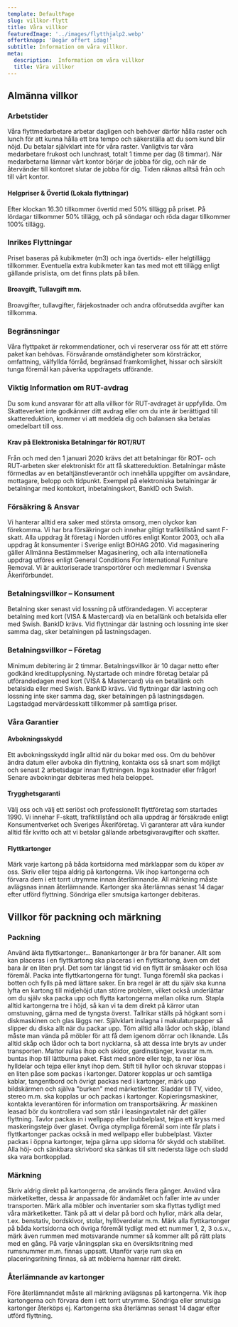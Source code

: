 ```yaml
---
template: DefaultPage
slug: villkor-flytt
title: Våra villkor
featuredImage: '../images/flytthjalp2.webp'
offertknapp: 'Begär offert idag!'
subtitle: Information om våra villkor.
meta:
  description:  Information om våra villkor
  title: Våra villkor
---
```

## Almänna villkor

### Arbetstider
Våra flyttmedarbetare arbetar dagligen och behöver därför hålla raster och lunch för att kunna hålla ett bra tempo och säkerställa att du som kund blir nöjd. Du betalar självklart inte för våra raster. Vanligtvis tar våra medarbetare frukost och lunchrast, totalt 1 timme per dag (8 timmar). När medarbetarna lämnar vårt kontor börjar de jobba för dig, och när de återvänder till kontoret slutar de jobba för dig. Tiden räknas alltså från och till vårt kontor.

#### Helgpriser & Övertid (Lokala flyttningar)
Efter klockan 16.30 tillkommer övertid med 50% tillägg på priset. På lördagar tillkommer 50% tillägg, och på söndagar och röda dagar tillkommer 100% tillägg.

### Inrikes Flyttningar
Priset baseras på kubikmeter (m3) och inga övertids- eller helgtillägg tillkommer. Eventuella extra kubikmeter kan tas med mot ett tillägg enligt gällande prislista, om det finns plats på bilen.

#### Broavgift, Tullavgift mm.
Broavgifter, tullavgifter, färjekostnader och andra oförutsedda avgifter kan tillkomma.

### Begränsningar
Våra flyttpaket är rekommendationer, och vi reserverar oss för att ett större paket kan behövas. Försvårande omständigheter som körsträckor, omfattning, välfyllda förråd, begränsad framkomlighet, hissar och särskilt tunga föremål kan påverka uppdragets utförande.

### Viktig Information om RUT-avdrag
Du som kund ansvarar för att alla villkor för RUT-avdraget är uppfyllda. Om Skatteverket inte godkänner ditt avdrag eller om du inte är berättigad till skattereduktion, kommer vi att meddela dig och balansen ska betalas omedelbart till oss.

#### Krav på Elektroniska Betalningar för ROT/RUT
Från och med den 1 januari 2020 krävs det att betalningar för ROT- och RUT-arbeten sker elektroniskt för att få skattereduktion. Betalningar måste förmedlas av en betaltjänstleverantör och innehålla uppgifter om avsändare, mottagare, belopp och tidpunkt. Exempel på elektroniska betalningar är betalningar med kontokort, inbetalningskort, BankID och Swish.

### Försäkring & Ansvar
Vi hanterar alltid era saker med största omsorg, men olyckor kan förekomma. Vi har bra försäkringar och innehar giltigt trafiktillstånd samt F-skatt. Alla uppdrag åt företag i Norden utföres enligt Kontor 2003, och alla uppdrag åt konsumenter i Sverige enligt BOHAG 2010. Vid magasinering gäller Allmänna Bestämmelser Magasinering, och alla internationella uppdrag utföres enligt General Conditions For International Furniture Removal. Vi är auktoriserade transportörer och medlemmar i Svenska Åkeriförbundet.

### Betalningsvillkor – Konsument
Betalning sker senast vid lossning på utförandedagen. Vi accepterar betalning med kort (VISA & Mastercard) via en betallänk och betalsida eller med Swish. BankID krävs. Vid flyttningar där lastning och lossning inte sker samma dag, sker betalningen på lastningsdagen.

### Betalningsvillkor – Företag
Minimum debitering är 2 timmar. Betalningsvillkor är 10 dagar netto efter godkänd kreditupplysning. Nystartade och mindre företag betalar på utförandedagen med kort (VISA & Mastercard) via en betallänk och betalsida eller med Swish. BankID krävs. Vid flyttningar där lastning och lossning inte sker samma dag, sker betalningen på lastningsdagen. Lagstadgad mervärdesskatt tillkommer på samtliga priser.

### Våra Garantier
#### Avbokningsskydd
Ett avbokningsskydd ingår alltid när du bokar med oss. Om du behöver ändra datum eller avboka din flyttning, kontakta oss så snart som möjligt och senast 2 arbetsdagar innan flyttningen. Inga kostnader eller frågor! Senare avbokningar debiteras med hela beloppet.

#### Trygghetsgaranti
Välj oss och välj ett seriöst och professionellt flyttföretag som startades 1990. Vi innehar F-skatt, trafiktillstånd och alla uppdrag är försäkrade enligt Konsumentverket och Sveriges Åkeriföretag. Vi garanterar att våra kunder alltid får kvitto och att vi betalar gällande arbetsgivaravgifter och skatter.

#### Flyttkartonger
Märk varje kartong på båda kortsidorna med märklappar som du köper av oss. Skriv eller tejpa aldrig på kartongerna. Vik ihop kartongerna och förvara dem i ett torrt utrymme innan återlämnande. All märkning måste avlägsnas innan återlämnande. Kartonger ska återlämnas senast 14 dagar efter utförd flyttning. Söndriga eller smutsiga kartonger debiteras.

## Villkor för packning och märkning

### Packning
Använd äkta flyttkartonger… Banankartonger är bra för bananer.
Allt som kan placeras i en flyttkartong ska placeras i en flyttkartong, även om det bara är en liten pryl. Det som tar längst tid vid en flytt är småsaker och lösa föremål.
Packa inte flyttkartongerna för tungt. Tunga föremål ska packas i botten och fylls på med lättare saker. En bra regel är att du själv ska kunna lyfta en kartong till midjehöjd utan större problem, vilket också underlättar om du själv ska packa upp och flytta kartongerna mellan olika rum.
Stapla alltid kartongerna tre i höjd, så kan vi ta dem direkt på kärror utan omstuvning, gärna med de tyngsta överst.
Tallrikar ställs på högkant som i diskmaskinen och glas läggs ner. Självklart inslagna i makulaturpapper så slipper du diska allt när du packar upp.
Töm alltid alla lådor och skåp, ibland måste man vända på möbler för att få dem igenom dörrar och liknande. Lås alltid skåp och lådor och ta bort nycklarna, så att dessa inte bryts av under transporten.
Mattor rullas ihop och skidor, gardinstänger, kvastar m.m. buntas ihop till lättburna paket. Fäst med snöre eller tejp, ta ner lösa hylldelar och tejpa eller knyt ihop dem. Stift till hyllor och skruvar stoppas i en liten påse som packas i kartonger.
Datorer kopplas ur och samtliga kablar, tangentbord och övrigt packas ned i kartonger, märk upp bildskärmen och själva "burken" med märketiketter. Sladdar till TV, video, stereo m.m. ska kopplas ur och packas i kartonger.
Kopieringsmaskiner, kontakta leverantören för information om transportsäkring. Är maskinen leasad bör du kontrollera vad som står i leasingavtalet när det gäller flyttning.
Tavlor packas in i wellpapp eller bubbelplast, tejpa ett kryss med maskeringstejp över glaset. Övriga otympliga föremål som inte får plats i flyttkartonger packas också in med wellpapp eller bubbelplast.
Växter packas i öppna kartonger, tejpa gärna upp sidorna för skydd och stabilitet.
Alla höj- och sänkbara skrivbord ska sänkas till sitt nedersta läge och sladd ska vara bortkopplad.

### Märkning
Skriv aldrig direkt på kartongerna, de används flera gånger. Använd våra märketiketter, dessa är anpassade för ändamålet och faller inte av under transporten.
Märk alla möbler och inventarier som ska flyttas tydligt med våra märketiketter. Tänk på att vi delar på bord och hyllor, märk alla delar, t.ex. benstativ, bordskivor, stolar, hyllöverdelar m.m.
Märk alla flyttkartonger på båda kortsidorna och övriga föremål tydligt med ett nummer 1, 2, 3 o.s.v., märk även rummen med motsvarande nummer så kommer allt på rätt plats med en gång.
På varje våningsplan ska en översiktsritning med rumsnummer m.m. finnas uppsatt. Utanför varje rum ska en placeringsritning finnas, så att möblerna hamnar rätt direkt.

### Återlämnande av kartonger
Före återlämnandet måste all märkning avlägsnas på kartongerna. Vik ihop kartongerna och förvara dem i ett torrt utrymme. Söndriga eller smutsiga kartonger återköps ej. Kartongerna ska återlämnas senast 14 dagar efter utförd flyttning.